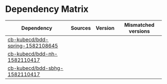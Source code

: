 # Dependency Matrix

Dependency | Sources | Version | Mismatched versions
---------- | ------- | ------- | -------------------
[cb-kubecd/bdd-spring-1582108645](https://github.com/cb-kubecd/bdd-spring-1582108645.git) |  | []() | 
[cb-kubecd/bdd-nh-1582110417](https://github.com/cb-kubecd/bdd-nh-1582110417.git) |  | []() | 
[cb-kubecd/bdd-sbhg-1582110417](https://github.com/cb-kubecd/bdd-sbhg-1582110417.git) |  | []() | 
